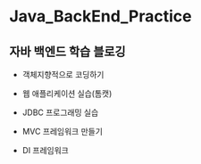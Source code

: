 # Java_BackEnd_Practice
## 자바 백엔드 학습 블로깅 ##


- 객체지향적으로 코딩하기

- 웹 애플리케이션 실습(톰캣)

- JDBC 프로그래밍 실습

- MVC 프레임워크 만들기

- DI 프레임워크 
